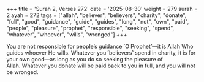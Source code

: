 +++
title = 'Surah 2, Verses 272'
date = '2025-08-30'
weight = 279
surah = 2
ayah = 272
tags = ["allah", "believer", "believers", "charity", "donate", "full", "good", "guidance", "guide", "guides", "long", "not", "own", "paid", "people", "pleasure", "prophet", "responsible", "seeking", "spend", "whatever", "whoever", "wills", "wronged"]
+++

You are not responsible for people’s guidance ˹O Prophet˺—it is Allah Who guides whoever He wills. Whatever you ˹believers˺ spend in charity, it is for your own good—as long as you do so seeking the pleasure of Allah. Whatever you donate will be paid back to you in full, and you will not be wronged.